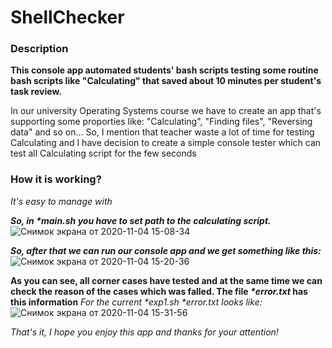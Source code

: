 # ShellChecker

### Description
**This console app automated students' bash scripts testing some routine bash scripts like "Calculating" that saved about 10 minutes per student's task review.**

In our university Operating Systems course we have to create an app that's supporting some proporties like: "Calculating", "Finding files", "Reversing data" and so on... So, I mention that teacher waste a lot of time for testing Calculating and I have decision to create a simple console tester which can test all Calculating script for the few seconds

### How it is working?
_It's easy to manage with_

***So, in _*main.sh_ you have to set path to the calculating script.***
![Снимок экрана от 2020-11-04 15-08-34](https://user-images.githubusercontent.com/73281386/98110586-5ab7bb80-1eb0-11eb-8419-72afcc58ae2f.png)

***So, after that we can run our console app and we get something like this:***
![Снимок экрана от 2020-11-04 15-20-36](https://user-images.githubusercontent.com/73281386/98111249-58a22c80-1eb1-11eb-9027-7b8ded5d0260.png)

**As you can see, all corner cases have tested and at the same time we can check the reason of the cases which was falled. The file _*error.txt_ has this information**
_For the current *exp1.sh *error.txt looks like:_
![Снимок экрана от 2020-11-04 15-31-56](https://user-images.githubusercontent.com/73281386/98112219-e599b580-1eb2-11eb-89d2-ea9a1d93d6e8.png)

_That's it, I hope you enjoy this app and thanks for your attention!_
